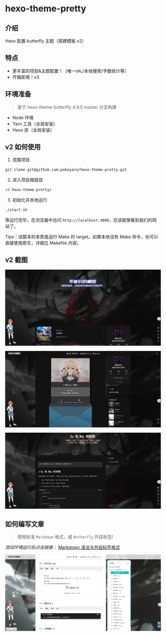 # hexo-theme-pretty

## 介绍

Hexo 配置 butterfly 主题（搭建模板 v2）

## 特点

- 更丰富的项目&主题配置！（唯一`URL`/本地搜索/字数统计等）
- 开箱即用！x3 


## 环境准备

> 基于 hexo-theme-butterfly 4.9.0 master 分支构建

- Node 环境
- Yarn 工具（全局安装）
- Hexo 库（全局安装）


## v2 如何使用

1. 克隆项目

```bash
git clone git@github.com:pokeyaro/hexo-theme-pretty.git
```

2. 进入项目根路径

```bash
cd hexo-theme-pretty/
```

3. 初始化并本地运行

```bash
./start.sh
```

等运行完毕，在浏览器中访问 `http://localhost:4000`，应该能够看到我们的网站了。

Tips：该脚本的本质是运行 Make 的 target，如果本地没有 Make 命令，也可以直接使用原生，详细见 Makefile 内容。

## v2 截图

![img](assets/screenshot-01.png)

![img](assets/screenshot-02.png)

![img](assets/screenshot-03.png)

## 如何编写文章

> 使用标准 `Markdown` 格式，或 `Butterfly` 外挂标签!

*测试环境运行后点击链接：* [Markdown 语法与外挂标签格式](http://localhost:4000/posts/790844471)

![img](assets/screenshot-04.png)
